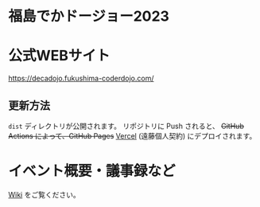 # 福島でかドージョー2023

# 公式WEBサイト

https://decadojo.fukushima-coderdojo.com/

## 更新方法

`dist` ディレクトリが公開されます。
リポジトリに Push されると、 ~~GitHub Actions によって、GitHub Pages~~ [Vercel](https://vercel.com/) (遠藤個人契約) にデプロイされます。

# イベント概要・議事録など

[Wiki](https://github.com/CoderDojoFukushimaAll/DecaDojo2023/wiki) をご覧ください。

